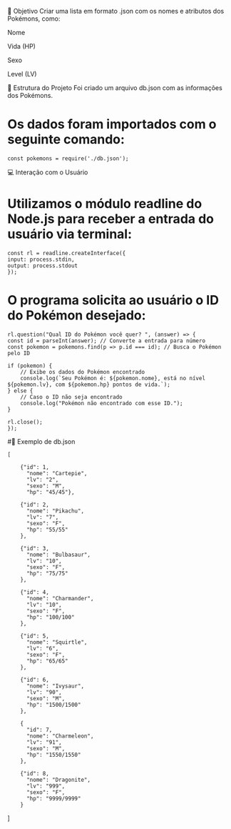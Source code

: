 🎯 Objetivo
Criar uma lista em formato .json com os nomes e atributos dos Pokémons, como:

Nome

Vida (HP)

Sexo

Level (LV)

📁 Estrutura do Projeto
Foi criado um arquivo db.json com as informações dos Pokémons.

# Os dados foram importados com o seguinte comando:

    const pokemons = require('./db.json');

💻 Interação com o Usuário
# Utilizamos o módulo readline do Node.js para receber a entrada do usuário via terminal:

    const rl = readline.createInterface({
    input: process.stdin,
    output: process.stdout
    });

# O programa solicita ao usuário o ID do Pokémon desejado:

    rl.question("Qual ID do Pokémon você quer? ", (answer) => {
    const id = parseInt(answer); // Converte a entrada para número
    const pokemon = pokemons.find(p => p.id === id); // Busca o Pokémon pelo ID

    if (pokemon) {
        // Exibe os dados do Pokémon encontrado
        console.log(`Seu Pokémon é: ${pokemon.nome}, está no nível ${pokemon.lv}, com ${pokemon.hp} pontos de vida.`);
    } else {
        // Caso o ID não seja encontrado
        console.log("Pokémon não encontrado com esse ID.");
    }

    rl.close();
    });

#🧪 Exemplo de db.json
    
  
    [
      
        {"id": 1,
          "nome": "Cartepie",
          "lv": "2",
          "sexo": "M",
          "hp": "45/45"},

        {"id": 2,
          "nome": "Pikachu",
          "lv": "7",
          "sexo": "F",
          "hp": "55/55"
        },

        {"id": 3,
          "nome": "Bulbasaur",
          "lv": "10",
          "sexo": "F",
          "hp": "75/75"
        },

        {"id": 4,
          "nome": "Charmander",
          "lv": "10",
          "sexo": "F",
          "hp": "100/100"
        },

        {"id": 5,
          "nome": "Squirtle",
          "lv": "6",
          "sexo": "F",
          "hp": "65/65"
        },

        {"id": 6,
          "nome": "Ivysaur",
          "lv": "90",
          "sexo": "M",
          "hp": "1500/1500"
        },

        {
          "id": 7,
          "nome": "Charmeleon",
          "lv": "91",
          "sexo": "M",
          "hp": "1550/1550"
        },

        {"id": 8,
          "nome": "Dragonite",
          "lv": "999",
          "sexo": "F",
          "hp": "9999/9999"
        }

]
    
        
    


